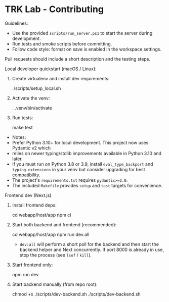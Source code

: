  # TRK Lab - Contributing

Guidelines:

- Use the provided `scripts/run_server.ps1` to start the server during development.
- Run tests and smoke scripts before committing.
- Follow code style: format on save is enabled in the workspace settings.

Pull requests should include a short description and the testing steps.

Local developer quickstart (macOS / Linux):

1. Create virtualenv and install dev requirements:

	./scripts/setup_local.sh

2. Activate the venv:

	. .venv/bin/activate

3. Run tests:

	make test

- Notes:
- Prefer Python 3.10+ for local development. This project now uses Pydantic v2 which
- relies on newer typing/stdlib improvements available in Python 3.10 and later.
- If you must run on Python 3.8 or 3.9, install `eval_type_backport` and `typing_extensions` in your venv but consider upgrading for best compatibility.
- The project's `requirements.txt` requires `pydantic>=2.0`.
- The included `Makefile` provides `setup` and `test` targets for convenience.

Frontend dev (Next.js)

1. Install frontend deps:

	cd webapp/host/app
	npm ci

2. Start both backend and frontend (recommended):

	cd webapp/host/app
	npm run dev:all

	- `dev:all` will perform a short poll for the backend and then start the backend helper and Next concurrently. If port 8000 is already in use, stop the process (see `lsof` / `kill`).

3. Start frontend only:

	npm run dev

4. Start backend manually (from repo root):

	chmod +x ./scripts/dev-backend.sh
	./scripts/dev-backend.sh
